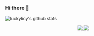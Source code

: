 ### Hi there 👋

![luckylicy's github stats](https://github-readme-stats.vercel.app/api?username=luckylicy&theme=radical) 
<p align="center">
  <a href="https://blog.csdn.net/li_chengyang?spm=1010.2135.3001.5113">
    <img src="https://img.shields.io/badge/-My blog-brightness.svg" />
  </a>
  <a href="https://github.com/luckylicy">
    <img src="https://komarev.com/ghpvc/?username=luckylicy&color=ff69b4&label=Views" />
  </a>  
</p>

<!--
**luckylicy/luckylicy** is a ✨ _special_ ✨ repository because its `README.md` (this file) appears on your GitHub profile.

Here are some ideas to get you started:

- 🔭 I’m currently working on ...
- 🌱 I’m currently learning ...
- 👯 I’m looking to collaborate on ...
- 🤔 I’m looking for help with ...
- 💬 Ask me about ...
- 📫 How to reach me: ...
- 😄 Pronouns: ...
- ⚡ Fun fact: ...
-->
